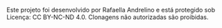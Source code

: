 Este projeto foi desenvolvido por Rafaella Andrelino e está protegido sob Licença: CC BY-NC-ND 4.0.
Clonagens não autorizadas são proibidas.
